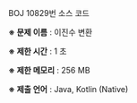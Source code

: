 BOJ 10829번 소스 코드

<b>※ 문제 이름</b> : 이진수 변환

<b>※ 제한 시간</b> : 1 초

<b>※ 제한 메모리</b> : 256 MB

<b>※ 제출 언어</b> : Java, Kotlin (Native)
